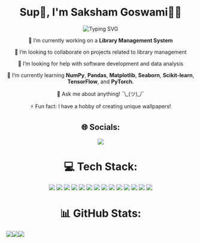 <h1 align="center">Sup👋, I'm Saksham Goswami👨‍💻</h1>
<p align="center">
    <img src="https://readme-typing-svg.herokuapp.com?font=Fira+Code&pause=1000&center=true&vCenter=true&width=435&lines=New+code+fills+the+screen%2C;Each+bug+brings+a+lesson." alt="Typing SVG" />
  </a>
</p>

<p align="center">🔭 I’m currently working on a <strong>Library Management System</strong></p>  
<p align="center">👯 I’m looking to collaborate on projects related to library management</p>  
<p align="center">🤝 I’m looking for help with software development and data analysis</p>  
<p align="center">🌱 I’m currently learning <strong>NumPy</strong>, <strong>Pandas</strong>, <strong>Matplotlib</strong>, <strong>Seaborn</strong>, <strong>Scikit-learn</strong>, <strong>TensorFlow</strong>, and <strong>PyTorch</strong>.</p>  
<p align="center">💬 Ask me about anything! ¯\_(ツ)_/¯</p>  
<p align="center">⚡ Fun fact: I have a hobby of creating unique wallpapers!</p>

<h2 align="center">🌐 Socials:</h2>
<p align="center">
  <a href="https://linkedin.com/in/sakshamgoswami">
    <img src="https://img.shields.io/badge/LinkedIn-%230077B5.svg?logo=linkedin&logoColor=white">
  </a>
</p>

<h1 align="center">💻 Tech Stack:</h1>
<p align="center">
  <img src="https://img.shields.io/badge/mysql-4479A1.svg?style=for-the-badge&logo=mysql&logoColor=white">
  <img src="https://img.shields.io/badge/sqlite-%2307405e.svg?style=for-the-badge&logo=sqlite&logoColor=white">
  <img src="https://img.shields.io/badge/java-%23ED8B00.svg?style=for-the-badge&logo=openjdk&logoColor=white">
  <img src="https://img.shields.io/badge/javascript-%23323330.svg?style=for-the-badge&logo=javascript&logoColor=%23F7DF1E">
  <img src="https://img.shields.io/badge/python-3670A0?style=for-the-badge&logo=python&logoColor=ffdd54">
  <img src="https://img.shields.io/badge/adobe-%23FF0000.svg?style=for-the-badge&logo=adobe&logoColor=white">
  <img src="https://img.shields.io/badge/adobe%20illustrator-%23FF9A00.svg?style=for-the-badge&logo=adobe%20illustrator&logoColor=white">
  <img src="https://img.shields.io/badge/Adobe%20Premiere%20Pro-9999FF.svg?style=for-the-badge&logo=Adobe%20Premiere%20Pro&logoColor=white">
  <img src="https://img.shields.io/badge/Adobe%20XD-470137?style=for-the-badge&logo=Adobe%20XD&logoColor=#FF61F6">
  <img src="https://img.shields.io/badge/Adobe%20Lightroom%20Classic-31A8FF.svg?style=for-the-badge&logo=Adobe%20Lightroom%20Classic&logoColor=white">
  <img src="https://img.shields.io/badge/adobe%20photoshop-%2331A8FF.svg?style=for-the-badge&logo=adobe%20photoshop&logoColor=white">
  <img src="https://img.shields.io/badge/github-%23121011.svg?style=for-the-badge&logo=github&logoColor=white">
  <img src="https://img.shields.io/badge/Canva-%2300C4CC.svg?style=for-the-badge&logo=Canva&logoColor=white">
  <img src="https://img.shields.io/badge/bootstrap-%238511FA.svg?style=for-the-badge&logo=bootstrap&logoColor=white">
</p>

<h1 align="center">📊 GitHub Stats:</h1>
<table style="border:none;margin:0 auto">
  <img src="https://github-readme-stats.vercel.app/api?username=saksham375&theme=radical&hide_border=true&include_all_commits=false&count_private=false">
  <img src="https://github-readme-streak-stats.herokuapp.com/?user=saksham375&theme=radical&hide_border=true">
  <img src="https://github-readme-stats.vercel.app/api/top-langs/?username=saksham375&theme=radical&hide_border=true&include_all_commits=false&count_private=false&layout=compact">
</p>
